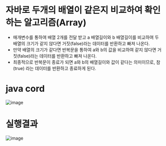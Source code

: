 # 자바로 두개의 배열이 같은지 비교하여 확인하는 알고리즘(Array)
- 매개변수를 통하여 배열 2개를 전달 받고 a 배열길이와 b 배열길이를 비교하여 두 배열의 크기가 같지 않다면 거짓(false)라는 데이터를 반환하고 빠져 나온다.
- 만약 배열의 크기가 같다면 반복문을 통하여 a와 b의 값을 비교하여 같지 않다면 거짓(false)라는 데이터를 반환하고 빠져 나온다.
- 최종적으로 반복문이 종료가 되면 a와 b의 배열길이와 값이 같다는 의미이므로, 참(true) 라는 데이터를 반환하고 종료하게 된다.

# java cord
![image](https://user-images.githubusercontent.com/122009563/224600810-03094a2c-9d81-4917-b304-cfad96f22b17.png)

# 실행결과
![image](https://user-images.githubusercontent.com/122009563/224602042-4e579bdb-7774-486b-ac7e-f2e98ee52f1e.png)
